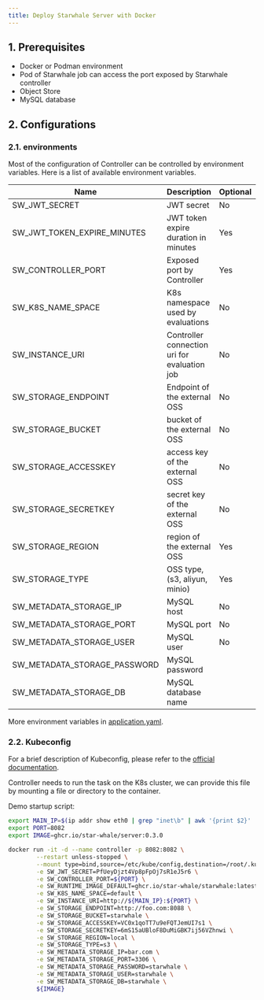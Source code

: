 ```yaml
---
title: Deploy Starwhale Server with Docker
---
```


## 1. Prerequisites

* Docker or Podman environment
* Pod of Starwhale job can access the port exposed by Starwhale controller
* Object Store
* MySQL database

## 2. Configurations

### 2.1. environments

Most of the configuration of Controller can be controlled by environment variables. Here is a list of available
environment variables.

| Name                         | Description                                  | Optional | Default | Example                  |
|------------------------------|----------------------------------------------|----------|---------|--------------------------|
| SW_JWT_SECRET                | JWT secret                                   | No       |         |                          |
| SW_JWT_TOKEN_EXPIRE_MINUTES  | JWT token expire duration in minutes         | Yes      | 43200   |                          |
| SW_CONTROLLER_PORT           | Exposed port by Controller                   | Yes      | 8082    |                          |
| SW_K8S_NAME_SPACE            | K8s namespace used by   evaluations          | No       |         | default                  |
| SW_INSTANCE_URI              | Controller connection uri for evaluation job | No       |         | <http://controller:8082> |
| SW_STORAGE_ENDPOINT          | Endpoint of the external OSS                 | No       |         | <http://foo.com:8088>    |
| SW_STORAGE_BUCKET            | bucket of the external OSS                   | No       |         | starwhale                |
| SW_STORAGE_ACCESSKEY         | access key of the external OSS               | No       |         |                          |
| SW_STORAGE_SECRETKEY         | secret key of the external OSS               | No       |         |                          |
| SW_STORAGE_REGION            | region of the external OSS                   | Yes      | local   |                          |
| SW_STORAGE_TYPE              | OSS type, (s3, aliyun, minio)                | Yes      | minio   |                          |
| SW_METADATA_STORAGE_IP       | MySQL host                                   | No       |         |                          |
| SW_METADATA_STORAGE_PORT     | MySQL port                                   | No       |         |                          |
| SW_METADATA_STORAGE_USER     | MySQL user                                   | No       |         |                          |
| SW_METADATA_STORAGE_PASSWORD | MySQL password                               |          |         |                          |
| SW_METADATA_STORAGE_DB       | MySQL database name                          |          |         |                          |

More environment variables in [application.yaml](https://github.com/star-whale/starwhale/blob/main/server/controller/src/main/resources/application.yaml).

### 2.2. Kubeconfig

For a brief description of Kubeconfig, please refer to the [official documentation](https://kubernetes.io/docs/concepts/configuration/organize-cluster-access-kubeconfig/).

Controller needs to run the task on the K8s cluster, we can provide this file by mounting a file or directory to the container.

Demo startup script:

```sh
export MAIN_IP=$(ip addr show eth0 | grep "inet\b" | awk '{print $2}' | cut -d/ -f1)
export PORT=8082
export IMAGE=ghcr.io/star-whale/server:0.3.0

docker run -it -d --name controller -p 8082:8082 \
        --restart unless-stopped \
        --mount type=bind,source=/etc/kube/config,destination=/root/.kube/config,readonly \
        -e SW_JWT_SECRET=PfUeyDjzt4Vp8pFpOj7sR1eJ5r6 \
        -e SW_CONTROLLER_PORT=${PORT} \
        -e SW_RUNTIME_IMAGE_DEFAULT=ghcr.io/star-whale/starwhale:latest \
        -e SW_K8S_NAME_SPACE=default \
        -e SW_INSTANCE_URI=http://${MAIN_IP}:${PORT} \
        -e SW_STORAGE_ENDPOINT=http://foo.com:8088 \
        -e SW_STORAGE_BUCKET=starwhale \
        -e SW_STORAGE_ACCESSKEY=VC0x1qoTT7u9eFQTJemUI7s1 \
        -e SW_STORAGE_SECRETKEY=6mS15aUBloF8DuMiGBK7ij56VZhnwi \
        -e SW_STORAGE_REGION=local \
        -e SW_STORAGE_TYPE=s3 \
        -e SW_METADATA_STORAGE_IP=bar.com \
        -e SW_METADATA_STORAGE_PORT=3306 \
        -e SW_METADATA_STORAGE_PASSWORD=starwhale \
        -e SW_METADATA_STORAGE_USER=starwhale \
        -e SW_METADATA_STORAGE_DB=starwhale \
        ${IMAGE}
```
